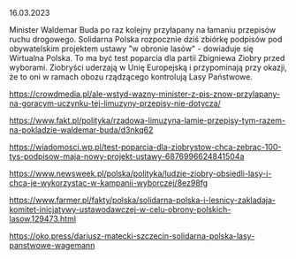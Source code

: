 16.03.2023

Minister Waldemar Buda po raz kolejny przyłapany na łamaniu przepisów ruchu drogowego. Solidarna Polska rozpocznie dziś zbiórkę podpisów pod obywatelskim projektem ustawy "w obronie lasów" - dowiaduje się Wirtualna Polska. To ma być test poparcia dla partii Zbigniewa Ziobry przed wyborami. Ziobryści uderzają w Unię Europejską i przypominają przy okazji, że to oni w ramach obozu rządzącego kontrolują Lasy Państwowe.

https://crowdmedia.pl/ale-wstyd-wazny-minister-z-pis-znow-przylapany-na-goracym-uczynku-tej-limuzyny-przepisy-nie-dotycza/

https://www.fakt.pl/polityka/rzadowa-limuzyna-lamie-przepisy-tym-razem-na-pokladzie-waldemar-buda/d3nkq62

https://wiadomosci.wp.pl/test-poparcia-dla-ziobrystow-chca-zebrac-100-tys-podpisow-maja-nowy-projekt-ustawy-6876996624841504a

https://www.newsweek.pl/polska/polityka/ludzie-ziobry-obsiedli-lasy-i-chca-je-wykorzystac-w-kampanii-wyborczej/8ez98fg

https://www.farmer.pl/fakty/polska/solidarna-polska-i-lesnicy-zakladaja-komitet-inicjatywy-ustawodawczej-w-celu-obrony-polskich-lasow,129473.html

https://oko.press/dariusz-matecki-szczecin-solidarna-polska-lasy-panstwowe-wagemann